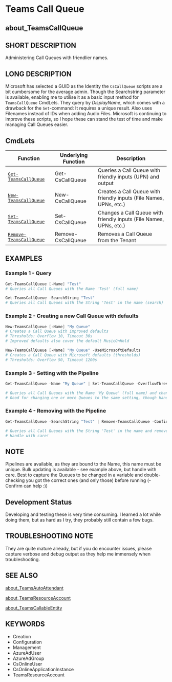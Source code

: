 ﻿# Teams Call Queue

## about_TeamsCallQueue

## SHORT DESCRIPTION

Administering Call Queues with friendlier names.

## LONG DESCRIPTION

Microsoft has selected a GUID as the Identity the `CsCallQueue` scripts are a bit cumbersome for the average admin. Though the Searchstring parameter is available, enabling me to utilise it as a basic input method for `TeamsCallQueue` CmdLets. They query by *DisplayName*, which comes with a drawback for the `Set`-command: It requires a unique result. Also uses Filenames instead of IDs when adding Audio Files. Microsoft is continuing to improve these scripts, so I hope these can stand the test of time and make managing Call Queues easier.

## CmdLets

| Function                                                    | Underlying Function | Description                                                        |
| ----------------------------------------------------------- | ------------------- | ------------------------------------------------------------------ |
| [`Get-TeamsCallQueue`](../docs/Get-TeamsCallQueue.md)       | Get-CsCallQueue     | Queries a Call Queue with friendly inputs (UPN) and output         |
| [`New-TeamsCallQueue`](../docs/New-TeamsCallQueue.md)       | New-CsCallQueue     | Creates a Call Queue with friendly inputs (File Names, UPNs, etc.) |
| [`Set-TeamsCallQueue`](../docs/Set-TeamsCallQueue.md)       | Set-CsCallQueue     | Changes a Call Queue with friendly inputs (File Names, UPNs, etc.) |
| [`Remove-TeamsCallQueue`](../docs/Remove-TeamsCallQueue.md) | Remove-CsCallQueue  | Removes a Call Queue from the Tenant                               |

## EXAMPLES

### Example 1 - Query

```powershell
Get-TeamsCallQueue [-Name] "Test"
# Queries all Call Queues with the Name 'Test' (full name)

Get-TeamsCallQueue -SearchString "Test"
# Queries all Call Queues with the String 'Test' in the name (search)
```

### Example 2 - Creating a new Call Queue with defaults

```powershell
New-TeamsCallQueue [-Name] "My Queue"
# Creates a Call Queue with improved defaults
# Thresholds: Overflow 10, Timeout 30s
# Improved defaults also cover the default MusicOnHold

New-TeamsCallQueue [-Name] "My Queue" -UseMicrosoftDefaults
# Creates a Call Queue with Microsoft defaults (thresholds)
# Thresholds: Overflow 50, Timeout 1200s

```

### Example 3 - Setting with the Pipeline

```powershell
Get-TeamsCallQueue -Name "My Queue" | Set-TeamsCallQueue -OverflowThreshold 120

# Queries all Call Queues with the Name 'My Queue' (full name) and changes the OverflowThreshold.
# Good for changing one or more Queues to the same setting, though handle with care!
```

### Example 4 - Removing with the Pipeline

```powershell
Get-TeamsCallQueue -SearchString "Test" | Remove-TeamsCallQueue -Confirm

# Queries all Call Queues with the String 'Test' in the name and removes them. Prompts for confirmation for each.
# Handle with care!
```

## NOTE

Pipelines are available, as they are bound to the Name, this name must be unique. Bulk updating is available - see example above, but handle with care.  Best to capture the Queues to be changed in a variable and double-checking you got the correct ones (and only those) before running (-Confirm can help :))

## Development Status

Developing and testing these is very time consuming. I learned a lot while doing them, but as hard as I try, they probably still contain a few bugs.

## TROUBLESHOOTING NOTE

They are quite mature already, but if you do encounter issues, please capture verbose and debug output as they help me immensely when troubleshooting.

## SEE ALSO

[about_TeamsAutoAttendant](about_TeamsAutoAttendant.md)

[about_TeamsResourceAccount](about_TeamsResourceAccount.md)

[about_TeamsCallableEntity](about_TeamsCallableEntity.md)

## KEYWORDS

- Creation
- Configuration
- Management
- AzureAdUser
- AzureAdGroup
- CsOnlineUser
- CsOnlineApplicationInstance
- TeamsResourceAccount
